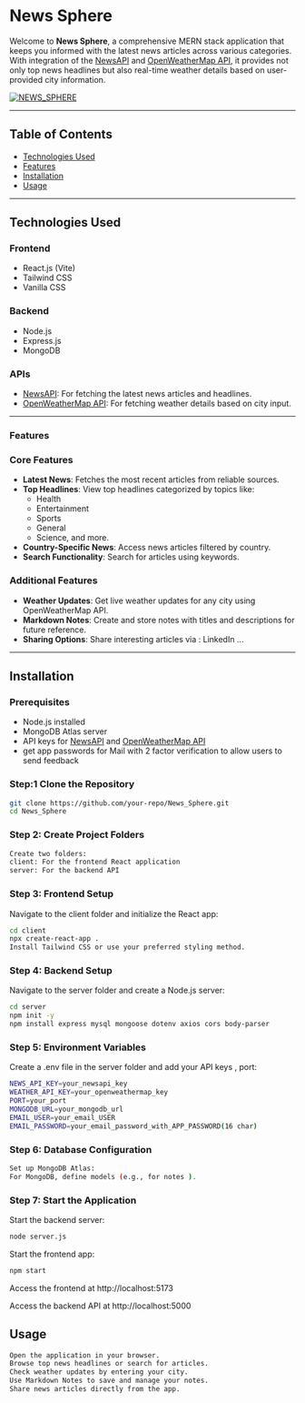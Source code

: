 # **News Sphere**

Welcome to **News Sphere**, a comprehensive MERN stack application that keeps you informed with the latest news articles across various categories. With integration of the [NewsAPI](https://newsapi.org) and [OpenWeatherMap API](https://openweathermap.org/), it provides not only top news headlines but also real-time weather details based on user-provided city information.

[![NEWS_SPHERE](https://i.postimg.cc/NjCksj9N/Screenshot-5.png)](https://postimg.cc/fVX95ZvX)

---

## **Table of Contents**

- [Technologies Used](#technologies-used)
- [Features](#features)
- [Installation](#installation)
- [Usage](#usage)

---

## **Technologies Used**

### **Frontend**

- React.js (Vite)
- Tailwind CSS
- Vanilla CSS

### **Backend**

- Node.js
- Express.js
- MongoDB

### **APIs**

- [NewsAPI](https://newsapi.org): For fetching the latest news articles and headlines.
- [OpenWeatherMap API](https://openweathermap.org): For fetching weather details based on city input.

---

### **Features**

### **Core Features**

- **Latest News**: Fetches the most recent articles from reliable sources.
- **Top Headlines**: View top headlines categorized by topics like:
  - Health
  - Entertainment
  - Sports
  - General
  - Science, and more.
- **Country-Specific News**: Access news articles filtered by country.
- **Search Functionality**: Search for articles using keywords.

### **Additional Features**

- **Weather Updates**: Get live weather updates for any city using OpenWeatherMap API.
- **Markdown Notes**: Create and store notes with titles and descriptions for future reference.
- **Sharing Options**: Share interesting articles via : LinkedIn ...

---

## **Installation**

### Prerequisites

- Node.js installed
- MongoDB Atlas server
- API keys for [NewsAPI](https://newsapi.org) and [OpenWeatherMap API](https://openweathermap.org)
- get app passwords for Mail with 2 factor verification to allow users to send feedback

### **Step:1 Clone the Repository**

```bash
git clone https://github.com/your-repo/News_Sphere.git
cd News_Sphere
```

### **Step 2: Create Project Folders**

```bash
Create two folders:
client: For the frontend React application
server: For the backend API
```

### **Step 3: Frontend Setup**

Navigate to the client folder and initialize the React app:

```bash
cd client
npx create-react-app .
Install Tailwind CSS or use your preferred styling method.
```

### **Step 4: Backend Setup**

Navigate to the server folder and create a Node.js server:

```bash
cd server
npm init -y
npm install express mysql mongoose dotenv axios cors body-parser
```

### **Step 5: Environment Variables**

Create a .env file in the server folder and add your API keys , port:

```bash
NEWS_API_KEY=your_newsapi_key
WEATHER_API_KEY=your_openweathermap_key
PORT=your_port
MONGODB_URL=your_mongodb_url
EMAIL_USER=your_email_USER
EMAIL_PASSWORD=your_email_password_with_APP_PASSWORD(16 char)
```

### **Step 6: Database Configuration**

```bash
Set up MongoDB Atlas:
For MongoDB, define models (e.g., for notes ).
```

### **Step 7: Start the Application**

Start the backend server:

```bash
node server.js
```

Start the frontend app:

```bash
npm start
```

Access the frontend at http://localhost:5173

Access the backend API at http://localhost:5000

## **Usage**

```bash
Open the application in your browser.
Browse top news headlines or search for articles.
Check weather updates by entering your city.
Use Markdown Notes to save and manage your notes.
Share news articles directly from the app.
```
